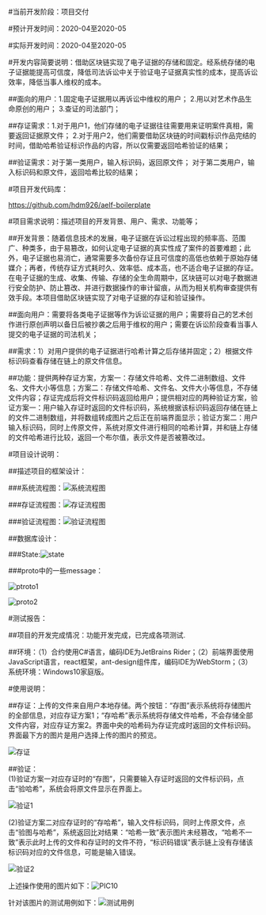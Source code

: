 #当前开发阶段：项目交付

#预计开发时间：2020-04至2020-05

#实际开发时间：2020-04至2020-05

#开发内容简要说明：借助区块链实现了电子证据的存储和固定。经系统存储的电子证据能提高可信度，降低司法诉讼中关于验证电子证据真实性的成本，提高诉讼效率，降低当事人维权的成本。

##面向的用户：1.固定电子证据用以再诉讼中维权的用户；  2.用以对艺术作品生命原创的用户；  3.查证的司法部门；

##存证需求：1.对于用户1，他们存储的电子证据往往需要用来证明案件真相，需要返回证据原文件；  2.对于用户2，他们需要借助区块链的时间戳标识作品完结的时间，借助哈希验证标识作品的内容，所以仅需要返回哈希验证的结果；

##验证需求：对于第一类用户，输入标识码，返回原文件；  对于第二类用户，输入标识码和原文件，返回哈希比较的结果；


#项目开发代码库：

<https://github.com/hdm926/aelf-boilerplate>



#项目需求说明：描述项目的开发背景、用户、需求、功能等；

##开发背景：随着信息技术的发展，电子证据在诉讼过程出现的频率高、范围广、种类多，由于易篡改，如何认定电子证据的真实性成了案件的首要难题；此外，电子证据也易消亡，通常需要多次备份存证且可信度的高低也依赖于原始存储媒介；再者，传统存证方式耗时久、效率低、成本高，也不适合电子证据的存证。在电子证据的生成、收集、传输、存储的全生命周期中，区块链可以对电子数据进行安全防护、防止篡改、并进行数据操作的审计留痕，从而为相关机构审查提供有效手段。本项目借助区块链实现了对电子证据的存证和验证操作。

##面向用户：需要将各类电子证据等作为诉讼证据的用户；需要将自己的艺术创作进行原创声明以备日后被抄袭之后用于维权的用户；需要在诉讼阶段查看当事人提交的电子证据的司法机关；

##需求：1）对用户提供的电子证据进行哈希计算之后存储并固定；2）根据文件标识码查看存储在链上的原文件信息。

##功能：提供两种存证方案，方案一：存储文件哈希、文件二进制数组、文件名、文件大小等信息；方案二：存储文件哈希、文件名、文件大小等信息，不存储文件内容；存证完成后将文件标识码返回给用户；提供相对应的两种验证方案，验证方案一：用户输入存证时返回的文件标识码，系统根据该标识码返回存储在链上的文件二进制数组，并将数组转成图片之后正在前端界面显示；验证方案二：用户输入标识码，同时上传原文件，系统对原文件进行相同的哈希计算，并和链上存储的文件哈希进行比较，返回一个布尔值，表示文件是否被篡改过。

#项目设计说明：

##描述项目的框架设计：

###系统流程图：![系统流程图](系统流程图.png)   

###存证流程图：![存证流程图](https://github.com/hdm926/aelf-boilerplate/blob/dev/chain/contract/AElf.Contracts.EvidenceContract/%E5%AD%98%E8%AF%81%E6%B5%81%E7%A8%8B%E5%9B%BE.png)     

###验证流程图：![验证流程图](https://github.com/hdm926/aelf-boilerplate/blob/dev/chain/contract/AElf.Contracts.EvidenceContract/%E7%B3%BB%E7%BB%9F%E6%B5%81%E7%A8%8B%E5%9B%BE.png)   



##数据库设计：

###State:![state](https://github.com/hdm926/aelf-boilerplate/blob/dev/chain/contract/AElf.Contracts.EvidenceContract/%E6%95%B0%E6%8D%AE%E5%BA%93.png)   

###proto中的一些message：

![ptroto1](https://github.com/hdm926/aelf-boilerplate/blob/dev/chain/contract/AElf.Contracts.EvidenceContract/proto%E8%AE%BE%E8%AE%A11.png)   

![proto2](https://github.com/hdm926/aelf-boilerplate/blob/dev/chain/contract/AElf.Contracts.EvidenceContract/proto%E8%AE%BE%E8%AE%A12.png)   



#测试报告：

##项目的开发完成情况：功能开发完成，已完成各项测试.

##环境：（1）合约使用C#语言，编码IDE为JetBrains Rider；（2）前端界面使用JavaScript语言，react框架，ant-design组件库，编码IDE为WebStorm；（3）系统环境：Windows10家庭版。



#使用说明：

##存证：上传的文件来自用户本地存储。两个按钮：“存图”表示系统将存储图片的全部信息，对应存证方案1；“存哈希”表示系统将存储文件哈希，不会存储全部文件内容，对应存证方案2。界面中央的哈希码为存证完成时返回的文件标识码。界面最下方的图片是用户选择上传的图片的预览。

![存证](https://github.com/hdm926/aelf-boilerplate/blob/dev/chain/contract/AElf.Contracts.EvidenceContract/%E5%AD%98%E8%AF%81%E6%88%AA%E5%9B%BE.png)   

##验证：  
(1)验证方案一对应存证时的“存图”，只需要输入存证时返回的文件标识码，点击“验哈希”，系统会将原文件显示在界面上。

![验证1](https://github.com/hdm926/aelf-boilerplate/blob/dev/chain/contract/AElf.Contracts.EvidenceContract/%E9%AA%8C%E8%AF%81%E6%88%AA%E5%9B%BE1.png)     

(2)验证方案二对应存证时的“存哈希”，输入文件标识码，同时上传原文件，点击“验图与哈希”，系统返回比对结果：“哈希一致”表示图片未经篡改，“哈希不一致”表示此时上传的文件和存证时的文件不符，“标识码错误”表示链上没有存储该标识码对应的文件信息，可能是输入错误。

![验证2](https://github.com/hdm926/aelf-boilerplate/raw/dev/chain/contract/AElf.Contracts.EvidenceContract/%E9%AA%8C%E8%AF%81%E6%88%AA%E5%9B%BE2.png)

上述操作使用的图片如下：![PIC10](https://github.com/hdm926/aelf-boilerplate/raw/dev/chain/contract/AElf.Contracts.EvidenceContract/PIC10.jpg)  

针对该图片的测试用例如下：![测试用例](https://github.com/hdm926/aelf-boilerplate/blob/dev/chain/contract/AElf.Contracts.EvidenceContract/%E6%B5%8B%E8%AF%95%E7%94%A8%E4%BE%8B.png)   
